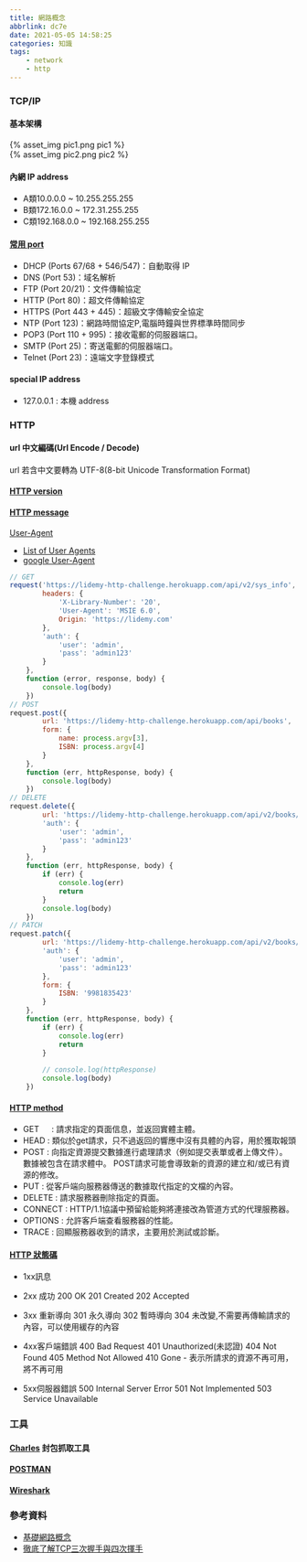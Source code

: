 ```yaml
---
title: 網路概念
abbrlink: dc7e
date: 2021-05-05 14:58:25
categories: 知識
tags:
	- network
	- http
---
```


### TCP/IP

#### 基本架構

<div style="width:650px">
	{% asset_img pic1.png pic1 %}
</div>

<!--more-->

<div style="width:650px">
	{% asset_img pic2.png pic2 %}
</div>

#### 內網 IP address
+ A類10.0.0.0    ~  10.255.255.255
+ B類172.16.0.0  ~  172.31.255.255
+ C類192.168.0.0 ~ 192.168.255.255


#### [常用 port](https://zh.wikipedia.org/wiki/TCP/UDP%E7%AB%AF%E5%8F%A3%E5%88%97%E8%A1%A8)
+ DHCP (Ports 67/68 + 546/547)：自動取得 IP
+ DNS (Port 53)：域名解析
+ FTP (Port 20/21)：文件傳輸協定
+ HTTP (Port 80)：超文件傳輸協定
+ HTTPS (Port 443 + 445)：超級文字傳輸安全協定
+ NTP (Port 123)：網路時間協定P,電腦時鐘與世界標準時間同步
+ POP3 (Port 110 + 995)：接收電郵的伺服器端口。
+ SMTP (Port 25)：寄送電郵的伺服器端口。
+ Telnet (Port 23)：遠端文字登錄模式

#### special IP address
+ 127.0.0.1 : 本機 address

### HTTP

#### url 中文編碼(Url Encode / Decode)
url 若含中文要轉為 UTF-8(8-bit Unicode Transformation Format) 


#### [HTTP version](https://developer.mozilla.org/en-US/docs/Web/HTTP/Basics_of_HTTP/Evolution_of_HTTP)

#### [HTTP message](https://developer.mozilla.org/en-US/docs/Web/HTTP/Messages)
[User-Agent](https://developer.mozilla.org/en-US/docs/Web/HTTP/Headers/User-Agent)
+ [List of User Agents](https://developers.whatismybrowser.com/useragents/explore/)
+ [google User-Agent](https://developers.google.com/search/docs/advanced/crawling/overview-google-crawlers)

``` js
// GET 
request('https://lidemy-http-challenge.herokuapp.com/api/v2/sys_info', {
		headers: {
			'X-Library-Number': '20',
			'User-Agent': 'MSIE 6.0',
			Origin: 'https://lidemy.com'
		},
		'auth': {
			'user': 'admin',
			'pass': 'admin123'
		}
	},
	function (error, response, body) {
		console.log(body)
	})
// POST
request.post({
		url: 'https://lidemy-http-challenge.herokuapp.com/api/books',
		form: {
			name: process.argv[3],
			ISBN: process.argv[4]
		}
	},
	function (err, httpResponse, body) {
		console.log(body)
	})
// DELETE 
request.delete({
		url: 'https://lidemy-http-challenge.herokuapp.com/api/v2/books/' + process.argv[3],
		'auth': {
			'user': 'admin',
			'pass': 'admin123'
		}
	},
	function (err, httpResponse, body) {
		if (err) {
			console.log(err)
			return
		}
		console.log(body)
	})
// PATCH
request.patch({
		url: 'https://lidemy-http-challenge.herokuapp.com/api/v2/books/' + process.argv[3],
		'auth': {
			'user': 'admin',
			'pass': 'admin123'
		},
		form: {
			ISBN: '9981835423'
		}
	},
	function (err, httpResponse, body) {
		if (err) {
			console.log(err)
			return
		}
		
		// console.log(httpResponse)
		console.log(body)
	})
```


#### [HTTP method](https://developer.mozilla.org/zh-TW/docs/Web/HTTP/Methods)

+ GET	　  : 請求指定的頁面信息，並返回實體主體。
+ HEAD	  : 類似於get請求，只不過返回的響應中沒有具體的內容，用於獲取報頭
+ POST	  : 向指定資源提交數據進行處理請求（例如提交表單或者上傳文件）。 數據被包含在請求體中。 POST請求可能會導致新的資源的建立和/或已有資源的修改。
+ PUT	    : 從客戶端向服務器傳送的數據取代指定的文檔的內容。
+ DELETE  : 請求服務器刪除指定的頁面。
+ CONNECT	: HTTP/1.1協議中預留給能夠將連接改為管道方式的代理服務器。
+ OPTIONS	: 允許客戶端查看服務器的性能。
+ TRACE	  : 回顯服務器收到的請求，主要用於測試或診斷。

#### [HTTP 狀態碼](https://zh.wikipedia.org/wiki/HTTP%E7%8A%B6%E6%80%81%E7%A0%81)
+ 1xx訊息

+ 2xx 成功
	200 OK
	201 Created
	202 Accepted
+ 3xx 重新導向
	301 永久導向
	302 暫時導向
	304 未改變,不需要再傳輸請求的內容，可以使用緩存的內容
+ 4xx客戶端錯誤
	400 Bad Request
	401 Unauthorized(未認證)
	404 Not Found
	405 Method Not Allowed
	410 Gone - 表示所請求的資源不再可用，將不再可用 
+ 5xx伺服器錯誤
	500 Internal Server Error
	501 Not Implemented
	503 Service Unavailable

### 工具

#### [Charles](https://www.charlesproxy.com/download/) 封包抓取工具

#### [POSTMAN](https://chrome.google.com/webstore/detail/postman/fhbjgbiflinjbdggehcddcbncdddomop?hl=zh-TW)

#### [Wireshark](https://www.wireshark.org/download.html)

### 參考資料
+ [基礎網路概念](http://linux.vbird.org/linux_server/0110network_basic.php#whatisnetwork_osi)
+ [徹底了解TCP三次握手與四次揮手](https://kknews.cc/zh-tw/code/b83bma9.html)